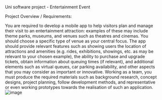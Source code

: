 Uni software project - Entertainment Event

Project Overview / Requirements:

You are required to develop a mobile app to help visitors plan and manage their visit to an entertainment attraction: examples of these may include theme parks, museums, and venues such as theatres and cinemas. You should choose a specific type of venue as your central focus. The app should provide relevant features such as showing users the location of attractions and amenities (e.g. rides, exhibitions, showings, etc. as may be relevant to your chosen example), the ability to purchase and upgrade tickets, obtain information about queuing times (if relevant), and additional elements such as virtual queues, car parking availability, and other aspects that you may consider as important or innovative. Working as a team, you must produce the required materials such as background research, concept designs, project planning, follow development methods, and representative or even working prototypes towards the realisation of such an application.![image](https://user-images.githubusercontent.com/42848381/217936287-fdcd2db0-67fc-48b5-a04c-90cb80cce993.png)
